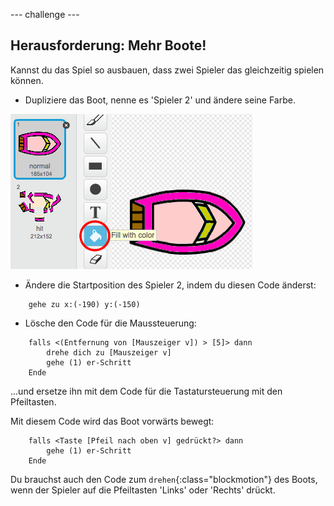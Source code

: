 --- challenge ---

## Herausforderung: Mehr Boote!
Kannst du das Spiel so ausbauen, dass zwei Spieler das gleichzeitig spielen können.

+ Dupliziere das Boot, nenne es 'Spieler 2' und ändere seine Farbe.

![screenshot](images/boat-p2.png)

+ Ändere die Startposition des Spieler 2, indem du diesen Code änderst:

```blocks
	gehe zu x:(-190) y:(-150)
```

+ Lösche den Code für die Maussteuerung:

```blocks
	falls <(Entfernung von [Mauszeiger v]) > [5]> dann
   		drehe dich zu [Mauszeiger v]
   		gehe (1) er-Schritt
	Ende
```

...und ersetze ihn mit dem Code für die Tastatursteuerung mit den Pfeiltasten.

Mit diesem Code wird das Boot vorwärts bewegt:

```blocks
	falls <Taste [Pfeil nach oben v] gedrückt?> dann
   		gehe (1) er-Schritt
	Ende
```

Du brauchst auch den Code zum `drehen`{:class="blockmotion"} des Boots, wenn der Spieler auf die Pfeiltasten 'Links' oder 'Rechts' drückt.

